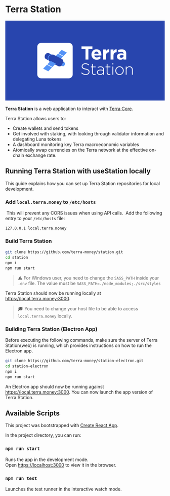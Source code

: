 # Terra Station

![Banner](Logo.png)

**Terra Station** is a web application to interact with [Terra Core](https://github.com/terra-money/core).

Terra Station allows users to:

- Create wallets and send tokens
- Get involved with staking, with looking through validator information and delegating Luna tokens
- A dashboard monitoring key Terra macroeconomic variables
- Atomically swap currencies on the Terra network at the effective on-chain exchange rate.

## Running Terra Station with useStation locally

This guide explains how you can set up Terra Station repositories for local development.
​
### Add `local.terra.money` to `/etc/hosts`
​
This will prevent any CORS issues when using API calls.
​
Add the following entry to your `/etc/hosts` file:
​
```
127.0.0.1 local.terra.money
```

### Build Terra Station

```sh
git clone https://github.com/terra-money/station.git
cd station
npm i
npm run start
```

> :warning: For Windows user, you need to change the `SASS_PATH` inside your `.env` file.
> The value must be `SASS_PATH=./node_modules;./src/styles`

Terra Station should now be running locally at https://local.terra.money:3000.

> :mortar_board: You need to change your host file to be able to access `local.terra.money` locally.

### Building Terra Station (Electron App)

Before executing the following commands, make sure the server of Terra Station(web)
is running, which provides instructions on how to run the Electron app.

```sh
git clone https://github.com/terra-money/station-electron.git
cd station-electron
npm i
npm run start
```

An Electron app should now be running against https://local.terra.money:3000.
You can now launch the app version of Terra Station.

## Available Scripts

This project was bootstrapped with [Create React App](https://github.com/facebook/create-react-app).

In the project directory, you can run:

### `npm run start`

Runs the app in the development mode.<br>
Open [https://localhost:3000](https://localhost:3000) to view it in the browser.

### `npm run test`

Launches the test runner in the interactive watch mode.
